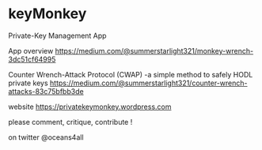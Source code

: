 # keyMonkey

Private-Key Management App

App overview
https://medium.com/@summerstarlight321/monkey-wrench-3dc51cf64995

Counter Wrench-Attack Protocol (CWAP)
-a simple method to safely HODL private keys
https://medium.com/@summerstarlight321/counter-wrench-attacks-83c75bfbb3de

website
https://privatekeymonkey.wordpress.com

please comment, critique, contribute !

on twitter @oceans4all
